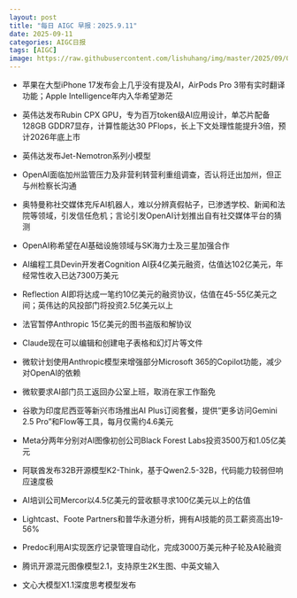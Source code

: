 ```yaml
---
layout: post
title: "每日 AIGC 早报：2025.9.11"
date: 2025-09-11
categories: AIGC日报
tags: [AIGC]
image: https://raw.githubusercontent.com/lishuhang/img/master/2025/09/0911-d.webp
---
```


- 苹果在大型iPhone 17发布会上几乎没有提及AI，AirPods Pro 3带有实时翻译功能；Apple Intelligence年内入华希望渺茫

- 英伟达发布Rubin CPX GPU，专为百万token级AI应用设计，单芯片配备128GB GDDR7显存，计算性能达30 PFlops，长上下文处理性能提升3倍，预计2026年底上市

- 英伟达发布Jet-Nemotron系列小模型

- OpenAI面临加州监管压力及非营利转营利重组调查，否认将迁出加州，但正与州检察长沟通

- 奥特曼称社交媒体充斥AI机器人，难以分辨真假帖子，已渗透学校、新闻和法院等领域，引发信任危机；言论引发OpenAI计划推出自有社交媒体平台的猜测

- OpenAI称希望在AI基础设施领域与SK海力士及三星加强合作

- AI编程工具Devin开发者Cognition AI获4亿美元融资，估值达102亿美元，年经常性收入已达7300万美元

- Reflection AI即将达成一笔约10亿美元的融资协议，估值在45-55亿美元之间；英伟达的风投部门将投资2.5亿美元以上

- 法官暂停Anthropic 15亿美元的图书盗版和解协议

- Claude现在可以编辑和创建电子表格和幻灯片等文件

- 微软计划使用Anthropic模型来增强部分Microsoft 365的Copilot功能，减少对OpenAI的依赖

- 微软要求AI部门员工返回办公室上班，取消在家工作豁免

- 谷歌为印度尼西亚等新兴市场推出AI Plus订阅套餐，提供“更多访问Gemini 2.5 Pro”和Flow等工具，每月仅需约4.6美元

- Meta分两年分别对AI图像初创公司Black Forest Labs投资3500万和1.05亿美元

- 阿联酋发布32B开源模型K2-Think，基于Qwen2.5-32B，代码能力较弱但响应速度极

- AI培训公司Mercor以4.5亿美元的营收额寻求100亿美元以上的估值

- Lightcast、Foote Partners和普华永道分析，拥有AI技能的员工薪资高出19-56%

- Predoc利用AI实现医疗记录管理自动化，完成3000万美元种子轮及A轮融资

- 腾讯开源混元图像模型2.1，支持原生2K生图、中英文输入

- 文心大模型X1.1深度思考模型发布